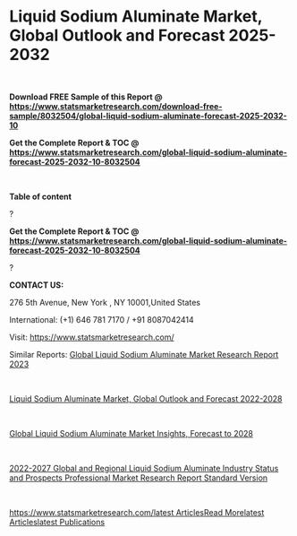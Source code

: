 <h1>Liquid Sodium Aluminate Market, Global Outlook and Forecast 2025-2032</h1><br/><p><strong>Download FREE Sample of this Report @ <a href="https://www.statsmarketresearch.com/download-free-sample/8032504/global-liquid-sodium-aluminate-forecast-2025-2032-10">https://www.statsmarketresearch.com/download-free-sample/8032504/global-liquid-sodium-aluminate-forecast-2025-2032-10</a></strong></p>
 
 
 
 <div><b>Get the Complete Report & TOC @ <a href="https://www.statsmarketresearch.com/global-liquid-sodium-aluminate-forecast-2025-2032-10-8032504">https://www.statsmarketresearch.com/global-liquid-sodium-aluminate-forecast-2025-2032-10-8032504</a></b></div>
 
 
 
 <p><br />
 
 <b>Table of content</b></p>
 
 
 
 <p>? </p>
 
 
 
 <div><b>Get the Complete Report & TOC @ <a href="https://www.statsmarketresearch.com/global-liquid-sodium-aluminate-forecast-2025-2032-10-8032504">https://www.statsmarketresearch.com/global-liquid-sodium-aluminate-forecast-2025-2032-10-8032504</a></b></div>
 
 
 
 <p>? </p>
 
 
 
 <p><b>CONTACT US:</b><br />
 
 276 5th Avenue, New York , NY 10001,United States<br />
 
 International: (+1) 646 781 7170 / +91 8087042414<br />
 
 Visit: <a href="https://www.statsmarketresearch.com/">https://www.statsmarketresearch.com/</a><br />
 
 Similar Reports: <a href="https://www.statsmarketresearch.com/global-liquid-sodium-aluminate-forecast-2025-2032-10-8032504">Global Liquid Sodium Aluminate Market Research Report 2023</a><br />
 
 <br />
 
 <a href="https://www.statsmarketresearch.com/global-liquid-sodium-aluminate-forecast-2025-2032-10-8032504">Liquid Sodium Aluminate Market, Global Outlook and Forecast 2022-2028</a><br />
 
 <br />
 
 <a href="https://www.statsmarketresearch.com/global-liquid-sodium-aluminate-forecast-2025-2032-10-8032504">Global Liquid Sodium Aluminate Market Insights, Forecast to 2028</a><br />
 
 <br />
 
 <a href="https://www.statsmarketresearch.com/global-liquid-sodium-aluminate-forecast-2025-2032-10-8032504">2022-2027 Global and Regional Liquid Sodium Aluminate Industry Status and Prospects Professional Market Research Report Standard Version</a><br />
 
 <br />
 
 <a href="https://gyeongbokgung.com">https://www.statsmarketresearch.com/</a><a href="https://hallyeomaritime.com">latest Articles</a><a href="https://jingwansa.com">Read More</a><a href="https://nguoiviet.jp/">latest Articles</a><a href="https://www.intelmarketresearch.com/">latest Publications</a></p>